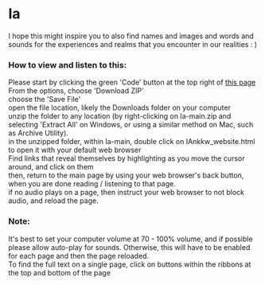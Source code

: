 # Ia
I hope this might inspire you to also find names and images and words and sounds for the experiences and realms that you encounter in our realities : )

### How to view and listen to this:  
Please start by clicking the green 'Code' button at the top right of [this page](https://github.com/andym331/Ia)  
From the options, choose 'Download ZIP'  
choose the 'Save File'  
open the file location, likely the Downloads folder on your computer  
unzip the folder to any location (by right-clicking on Ia-main.zip and selecting 'Extract All' on Windows, or using a similar method on Mac, such as Archive Utility).  
in the unzipped folder, within Ia-main, double click on IAnkkw_website.html to open it with your default web browser  
Find links that reveal themselves by highlighting as you move the cursor around, and click on them   
then, return to the main page by using your web browser's back button, when you are done reading / listening to that page.  
if no audio plays on a page, then instruct your web browser to not block audio, and reload the page.  
		
### Note:	
It's best to set your computer volume at 70 - 100% volume, and if possible please allow auto-play for sounds. Otherwise, this will have to be enabled for each page and then the page reloaded.  
To find the full text on a single page, click on buttons within the ribbons at the top and bottom of the page  

